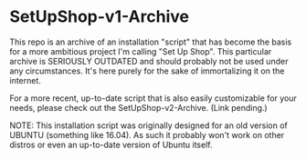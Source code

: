 # SetUpShop-v1-Archive

This repo is an archive of an installation "script" that has become the basis for a more ambitious project I'm calling "Set Up Shop".  This particular archive is SERIOUSLY OUTDATED and should probably not be used under any circumstances.  It's here purely for the sake of immortalizing it on the internet.

For a more recent, up-to-date script that is also easily customizable for your needs, please check out the SetUpShop-v2-Archive.  (Link pending.)

NOTE: This installation script was originally designed for an old version of UBUNTU (something like 16.04).  As such it probably won't work on other distros or even an up-to-date version of Ubuntu itself.

